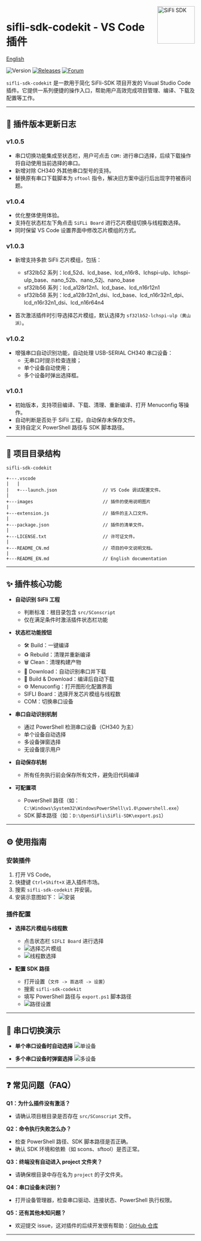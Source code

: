 <a href="https://marketplace.visualstudio.com/items?itemName=SiFli.sifli-sdk-codekit">
  <img src="images\SiFli.png" alt="SiFli SDK" title="SiFli" align="right" height="100" />
</a>

# sifli-sdk-codekit - VS Code 插件

[English](./README_EN.md)

![Version](https://img.shields.io/github/package-json/v/OpenSiFli/SiFli-SDK-CodeKit)
[![Releases](https://img.shields.io/badge/Github-main-blue)](https://github.com/OpenSiFli/SiFli-SDK-CodeKit)
[![Forum](https://img.shields.io/badge/Forum-sifli.com-blue)](https://www.sifli.com//viewforum.php?f=40)

`sifli-sdk-codekit` 是一款用于简化 SiFli-SDK 项目开发的 Visual Studio Code 插件。它提供一系列便捷的操作入口，帮助用户高效完成项目管理、编译、下载及配置等工作。

---

## 🚀 插件版本更新日志

### v1.0.5
- 串口切换功能集成至状态栏，用户可点击 `COM:` 进行串口选择，后续下载操作将自动使用当前选择的串口。
- 新增对除 CH340 外其他串口型号的支持。
- 替换原有串口下载脚本为 `sftool` 指令，解决旧方案中运行后出现字符被吞问题。

### v1.0.4
- 优化整体使用体验。
- 支持在状态栏左下角点击 `SiFLi Board` 进行芯片模组切换与线程数选择。
- 同时保留 VS Code 设置界面中修改芯片模组的方式。

### v1.0.3
- 新增支持多款 SiFli 芯片模组，包括：

  - sf32lb52 系列：lcd_52d、lcd_base、lcd_n16r8、lchspi-ulp、lchspi-ulp_base、nano_52b、nano_52j、nano_base
  - sf32lb56 系列：lcd_a128r12n1、lcd_base、lcd_n16r12n1
  - sf32lb58 系列：lcd_a128r32n1_dsi、lcd_base、lcd_n16r32n1_dpi、lcd_n16r32n1_dsi、lcd_n16r64n4

- 首次激活插件时引导选择芯片模组，默认选择为 `sf32lb52-lchspi-ulp（黄山派）`。

### v1.0.2
- 增强串口自动识别功能，自动处理 USB-SERIAL CH340 串口设备：
  - 无串口时提示检查连接；
  - 单个设备自动使用；
  - 多个设备时弹出选择框。

### v1.0.1
- 初始版本，支持项目编译、下载、清理、重新编译、打开 Menuconfig 等操作。
- 自动判断是否处于 SiFli 工程，自动保存未保存文件。
- 支持自定义 PowerShell 路径与 SDK 脚本路径。

---

## 📂 项目目录结构

    sifli-sdk-codekit

    +---.vscode
    |   |
    |   +---launch.json                 // VS Code 调试配置文件。
    |
    +---images                          // 插件的使用说明图片
    |
    +---extension.js                    // 插件的主入口文件。
    |
    +---package.json                    // 插件的清单文件。
    |
    +---LICENSE.txt                     // 许可证文件。
    |
    +---README_CN.md                    // 项目的中文说明文档。
    |
    +---README_EN.md                    // English documentation


---

## ✨ 插件核心功能

- **自动识别 SiFli 工程**
  - 判断标准：根目录包含 `src/SConscript`
  - 仅在满足条件时激活插件状态栏功能

- **状态栏功能按钮**
  - 🛠️ Build：一键编译
  - ♻️ Rebuild：清理并重新编译
  - 🗑️ Clean：清理构建产物
  - 💾 Download：自动识别串口并下载
  - 🚀 Build & Download：编译后自动下载
  - ⚙️ Menuconfig：打开图形化配置界面
  - SIFLI Board：选择开发芯片模组与线程数
  - COM：切换串口设备

- **串口自动识别机制**
  - 通过 PowerShell 检测串口设备（CH340 为主）
  - 单个设备自动选择
  - 多设备弹窗选择
  - 无设备提示用户

- **自动保存机制**
  - 所有任务执行前会保存所有文件，避免旧代码编译

- **可配置项**
  - PowerShell 路径（如：`C:\Windows\System32\WindowsPowerShell\v1.0\powershell.exe`）
  - SDK 脚本路径（如：`D:\OpenSiFli\SiFli-SDK\export.ps1`）

---

## ⚙️ 使用指南

### 安装插件

1. 打开 VS Code。
2. 快捷键 `Ctrl+Shift+X` 进入插件市场。
3. 搜索 `sifli-sdk-codekit` 并安装。
4. 安装示意图如下：
   ![安装](images/sifli-sdk-codekit_install.png)

### 插件配置

- **选择芯片模组与线程数**
  - 点击状态栏 `SIFLI Board` 进行选择
  - ![选择芯片模组](images/select_the_current_module.png)
  - ![线程数选择](images/Select_the_number_of_threads.png)

- **配置 SDK 路径**
  - 打开设置（`文件 -> 首选项 -> 设置`）
  - 搜索 `sifli-sdk-codekit`
  - 填写 PowerShell 路径与 `export.ps1` 脚本路径
  - ![路径设置](images/change_module_and_path_setting.png)

---

## 🔄 串口切换演示

- **单个串口设备时自动选择**
  ![单设备](images/one_serial_device.png)

- **多个串口设备时弹窗选择**
  ![多设备](images/multiple_serial_devices.png)

---

## ❓ 常见问题（FAQ）

**Q1：为什么插件没有激活？**
- 请确认项目根目录是否存在 `src/SConscript` 文件。

**Q2：命令执行失败怎么办？**
- 检查 PowerShell 路径、SDK 脚本路径是否正确。
- 确认 SDK 环境和依赖（如 scons、sftool）是否正常。

**Q3：终端没有自动进入 project 文件夹？**
- 请确保根目录中存在名为 `project` 的子文件夹。

**Q4：串口设备未识别？**
- 打开设备管理器，检查串口驱动、连接状态、PowerShell 执行权限。

**Q5：还有其他未知问题？**
- 欢迎提交 issue，这对插件的后续开发很有帮助：[GitHub 仓库](https://github.com/OpenSiFli/SiFli-SDK-CodeKit)


---

